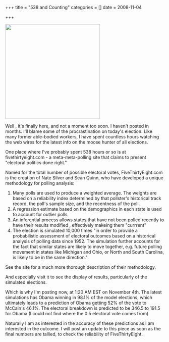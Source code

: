 +++
title = "538 and Counting"
categories = []
date = 2008-11-04


+++


<img style="width: 300px;" src="https://www.fractalog.com/png/538map.png" alt="" />

Well , it's finally here, and not a moment too soon. I haven't posted in months. I'll blame some of the procrastination on today's election. Like many former able-bodied workers, I have spent countless hours watching the web wires for the latest info on the moose hunter of all elections.

One place where I've probably spent 538 hours or so is at fivethirtyeight.com - a meta-meta-polling site that claims to present "electoral politics done right."

Named for the total number of possible electoral votes, FiveThirtyEight.com is the creation of Nate Silver and Sean Quinn, who have developed a unique methodology for polling analysis:
<ol><li>Many polls are used to produce a weighted average. The weights are based on a reliability index determined by that pollster's historical track record, the poll's sample size, and the recentness of the poll.</li><li>A regression estimate based on the demographics in each state is used to account for outlier polls</li><li>An inferential process allows states that have not been polled recently to have their results modified , effectively makeing them "currrent"</li><li>The election is simulated 10,000 times "in order to provide a probabilistic assessment of electoral outcomes based on a historical analysis of polling data since 1952. The simulation further accounts for the fact that similar states are likely to move together, e.g. future polling movement in states like Michigan and Ohio, or North and South Carolina, is likely to be in the same direction."</li></ol>
See the site for a much more thorough description of their methodology.

And especially visit it to see the display of results, particularly of the simulated elections.

Which is why I'm posting now, at 1:20 AM EST on November 4th. The latest simulations has Obama winning in 98.1% of the model elections, which ultimately leads to a prediction of Obama getting 52% of the vote to McCain's 46.1%. The electoral breakdown is predicted to be 346.5 to 191.5 for Obama (I could not find where the 0.5 electoral vote comes from)

Naturally I am as interested in the accuracy of these predictions as I am interested in the outcome. I will post an update to this piece as soon as the final numbers are tallied, to check the reliability of FiveThirtyEight.


